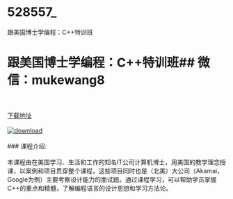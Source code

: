 # 528557_
跟美国博士学编程：C++特训班
# 跟美国博士学编程：C++特训班## 微信：mukewang8
<br/></br>[下载地址](http://www.36tz.cn/article/528557 "下载地址")
<br/></br>[![download](http://36tz.cn/muke_img/2019_11_2-45-300x157.png "下载地址")](http://www.36tz.cn/article/528557 "下载地址")
<br/></br>### 课程介绍:<br/></br>本课程由在美国学习、生活和工作的知名IT公司计算机博士，用美国的教学理念授课，以案例和项目贯穿整个课程，这些项目同时也是（北美）大公司（Akamai，Google为例）主要考察设计能力的面试题。通过课程学习，可以帮助学员掌握C++的重点和精髓，了解编程语言的设计思想和学习方法论。


